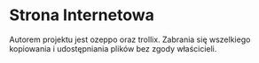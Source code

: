 # Strona Internetowa
Autorem projektu jest ozeppo oraz trollix.
Zabrania się wszelkiego kopiowania i udostępniania plików bez zgody właścicieli.



